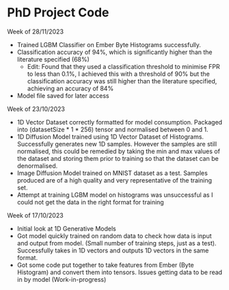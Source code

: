 # PhD Project Code
Week of 28/11/2023

- Trained LGBM Classifier on Ember Byte Histograms successfully.
- Classification accuracy of 94%, which is significantly higher than the literature specified (68%)
  - Edit: Found that they used a classification threshold to minimise FPR to less than 0.1%, I achieved this with a threshold of 90% but the classification accuracy was still higher than the literature specified, achieving an accuracy of 84%
- Model file saved for later access

Week of 23/10/2023

- 1D Vector Dataset correctly formatted for model consumption. Packaged into (datasetSize * 1 * 256) tensor and normalised between 0 and 1.
- 1D Diffusion Model trained using 1D Vector Dataset of Histograms. Successfully generates new 1D samples. However the samples are still normalised, this could be remedied by taking the min and max values of the dataset and storing them prior to training so that the dataset can be denormalised.
- Image Diffusion Model trained on MNIST dataset as a test. Samples produced are of a high quality and very representative of the training set.
- Attempt at training LGBM model on histograms was unsuccessful as I could not get the data in the right format for training

Week of 17/10/2023

- Initial look at 1D Generative Models
- Got model quickly trained on random data to check how data is input and output from model. (Small number of training steps, just as a test). Successfully takes in 1D vectors and outputs 1D vectors in the same format.
- Got some code put together to take features from Ember (Byte Histogram) and convert them into tensors. Issues getting data to be read in by model (Work-in-progress)
